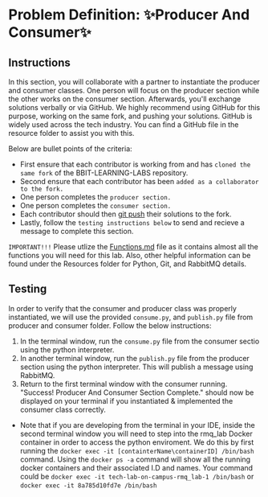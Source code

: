 # Problem Definition: ✨Producer And Consumer✨

## Instructions

In this section, you will collaborate with a partner to instantiate the producer and consumer classes. One person will focus on the producer section while the other works on the consumer section. Afterwards, you'll exchange solutions verbally or via GitHub. We highly recommend using GitHub for this purpose, working on the same fork, and pushing your solutions. GitHub is widely used across the tech industry. You can find a GitHub file in the resource folder to assist you with this.

Below are bullet points of the criteria:

- First ensure that each contributor is working from and has `cloned the same fork` of the BBIT-LEARNING-LABS repository.
- Second ensure that each contributor has been `added as a collaborator to the fork.`
- One person completes the `producer section.`
- One person completes the `consumer section.`
- Each contributor should then [git push](../Resources/Git-Commands.md#commands-youll-need-for-today) their solutions to the fork.
- Lastly, follow the `testing instructions below` to send and recieve a message to complete this section.

`IMPORTANT!!!` Please utlize the [Functions.md](../Resources/Functions.md) file as it contains almost all the functions you will need for this lab. Also, other helpful information can be found under the Resources folder for Python, Git, and RabbitMQ details.

## Testing

In order to verify that the consumer and producer class was properly instantiated, we will use the provided `consume.py`, and `publish.py` file from producer and consumer folder. Follow the below instructions:

1. In the terminal window, run the `consume.py` file from the consumer sectio using the python interpreter.
2. In another terminal window, run the `publish.py` file from the producer section using the python interpreter. This will publish a message using RabbitMQ.
3. Return to the first terminal window with the consumer running. "Success! Producer And Consumer Section Complete." should now be displayed on your terminal if you instantiated & implemented the consumer class correctly.

- Note that if you are developing from the terminal in your IDE, inside the second terminal window you will need to step into the rmq_lab Docker container in order to access the python enviroment. We do this by first running the `docker exec -it [containterName\containerID] /bin/bash` command. Using the `docker ps -a` command will show all the running docker containers and their associated I.D and names. Your command could be `docker exec -it tech-lab-on-campus-rmq_lab-1 /bin/bash` or `docker exec -it 8a785d10fd7e /bin/bash`

